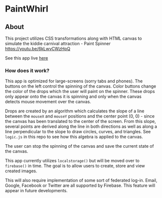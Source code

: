 # PaintWhirl

## About

This project utilizes CSS transformations along with HTML canvas to simulate the kiddie carnival attraction - Paint Spinner https://youtu.be/6kLwvCWzHpQ

See this app live [here](https://wesleylhandy.github.io/PaintWhirl/)

### How does it work?

This app is optimized for large-screens (sorry tabs and phones). The buttons on the left control the spinning of the canvas. Color buttons change the color of the drops which the user will paint on the spinner. These drops only appear onto the canvas it is spinning and only when the canvas detects mouse movement over the canvas.

Drops are created by an algorithm which calculates the slope of a line between the `mouseX` and `mouseY` positions and the center point (0, 0) - since the canvas has been translated to the center of the screen. From this slope, several points are derived along the line in both directions as well as along a line perpendicular to the slope to draw circles, curves, and triangles. See `logic.js` in this repo to see how this algebra is applied to the canvas.

The user can stop the spinning of the canvas and save the current state of the canvas.

This app currently utilizes `localstorage()` but will be moved over to `firebase()` in time. The goal is to allow users to create, store and view created images.

This will also require implementation of some sort of federated log-in. Email, Google, Facebook or Twitter are all supported by Firebase. This feature will appear in future developments.